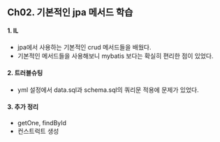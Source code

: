 ## Ch02. 기본적인 jpa 메서드 학습
#### 1. IL
- jpa에서 사용하는 기본적인 crud 메서드들을 배웠다.
- 기본적인 메서드들을 사용해보니 mybatis 보다는 확실히 편리한 점이 있었다.    
#### 2. 트러블슈팅
- yml 설정에서 data.sql과 schema.sql의 쿼리문 적용에 문제가 있었다. 
#### 3. 추가 정리 
- getOne, findById
- 컨스트럭트 생성
